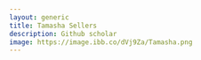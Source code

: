 ```yaml
---
layout: generic
title: Tamasha Sellers
description: Github scholar
image: https://image.ibb.co/dVj9Za/Tamasha.png
---
```

